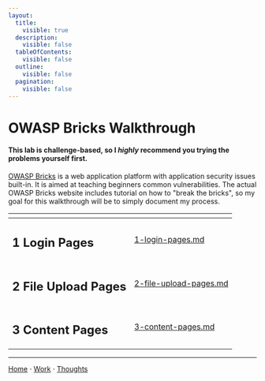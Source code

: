 ```yaml
---
layout:
  title:
    visible: true
  description:
    visible: false
  tableOfContents:
    visible: false
  outline:
    visible: false
  pagination:
    visible: false
---
```


# OWASP Bricks Walkthrough

#### This lab is challenge-based, so I _highly_ recommend you trying the problems yourself first.&#x20;

[OWASP Bricks](https://sechow.com/bricks/index.html) is a web application platform with application security issues built-in. It is aimed at teaching beginners common vulnerabilities. The actual OWASP Bricks website includes tutorial on how to "break the bricks", so my goal for this walkthrough will be to simply document my process.

<table data-view="cards">
  <thead>
    <tr>
      <th></th>
      <th data-hidden data-card-target data-type="content-ref"></th>
    </tr>
  </thead>
  <tbody>
    <tr>
      <td><h2>1 Login Pages</h2></td>
      <td><a href="1-login-pages.md">1-login-pages.md</a></td>
    </tr>
    <tr>
      <td><h2>2 File Upload Pages</h2></td>
      <td><a href="2-file-upload-pages.md">2-file-upload-pages.md</a></td>
    </tr>
    <tr>
      <td><h2>3 Content Pages</h2></td>
      <td><a href="3-content-pages.md">3-content-pages.md</a></td>
    </tr>
  </tbody>
</table>

***

[Home](https://app.gitbook.com/o/0kO27okC5uVB9ALX3rho/s/036xtfEIzcEdGegONXWM/) ⋅ [Work](https://app.gitbook.com/o/0kO27okC5uVB9ALX3rho/s/WaFS755Q4sf02CxLcghQ/) ⋅ [Thoughts](https://app.gitbook.com/o/0kO27okC5uVB9ALX3rho/s/s4QQPMntQ25hmJToKSOu/)
